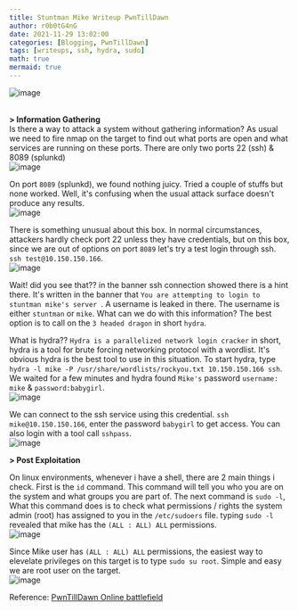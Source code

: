 ```yaml
---
title: Stuntman Mike Writeup PwnTillDawn
author: r0b0tG4nG
date: 2021-11-29 13:02:00 
categories: [Blogging, PwnTillDawn]
tags: [writeups, ssh, hydra, sudo]
math: true
mermaid: true
---
```


![image](https://user-images.githubusercontent.com/67085453/143872562-f60e8306-a5d1-4b8a-a830-f2ca304ac945.png)<br><br>

**> Information Gathering**<br>
Is there a way to attack a system without gathering information? As usual we need to fire nmap on the target to find out what ports are open and what services are running on these ports. There are only two ports 22 (ssh) & 8089 (splunkd)<br>
![image](https://user-images.githubusercontent.com/67085453/143872579-f4cf8d1e-bd2d-4da6-8875-aff02d034c99.png)<br>

On port `8089` (splunkd), we found nothing juicy. Tried a couple of stuffs but none worked. Well, it's confusing when the usual attack surface doesn't produce any results.<br>
![image](https://user-images.githubusercontent.com/67085453/143872595-f683fda1-c088-45df-ac77-12e0d7e992ea.png)<br>

There is something unusual about this box. In normal circumstances, attackers hardly check port 22 unless they have credentials, but on this box, since we are out of options on port `8089` let's try a test login through ssh. `ssh test@10.150.150.166`.<br>
![image](https://user-images.githubusercontent.com/67085453/143872613-bc780fcc-289c-4b5a-a14c-309a1b593110.png)<br>

Wait! did you see that?? in the banner ssh connection showed there is a hint there. It's written in the banner that `You are attempting to login to stuntman mike's server `. A username is leaked in there. The username is either `stuntman` or `mike`. What can we do with this information? The best option is to call on the `3 headed dragon` in short `hydra`.<br>

What is hydra?? `Hydra is a parallelized network login cracker` in short, hydra is a tool for brute forcing networking protocol with a wordlist. It's obvious hydra is the best tool to use in this situation. To start hydra, type `hydra -l mike -P /usr/share/wordlists/rockyou.txt 10.150.150.166 ssh`. We waited for a few minutes and hydra found `Mike's` password `username: mike` & `password:babygirl`.<br>
![image](https://user-images.githubusercontent.com/67085453/143872635-62649da4-96cd-42c7-9d6c-548c9b82f003.png)<br>

We can connect to the ssh service using this credential. `ssh mike@10.150.150.166`, enter the password `babygirl` to get access. You can also login with a tool call `sshpass`.<br>
![image](https://user-images.githubusercontent.com/67085453/143872677-c4edbdef-add4-49f6-bfd3-ca029e06771a.png)<br> 

**> Post Exploitation**<br>

On linux environments, whenever i have a shell, there are 2 main things i check. First is the `id` command. This command will tell you who you are on the system and what groups you are part of. The next command is `sudo -l`, What this command does is to check what permissions / rights the system admin (root) has assigned to you in the `/etc/sudoers` file. typing `sudo -l` revealed that mike has the `(ALL : ALL) ALL` permissions.<br>
![image](https://user-images.githubusercontent.com/67085453/143872705-3a6b7a62-5c2c-44ad-88d1-fc4510532e88.png)<br>

Since Mike user has `(ALL : ALL) ALL` permissions, the easiest way to elevelate privileges on this target is to type `sudo su root`. Simple and easy we are root user on the target. <br>
![image](https://user-images.githubusercontent.com/67085453/143872727-d2523b02-94ab-403a-8cfc-64c4952abcb7.png)<br>

Reference: <a href="https://online.pwntilldawn.com/">PwnTillDawn Online battlefield</a>
